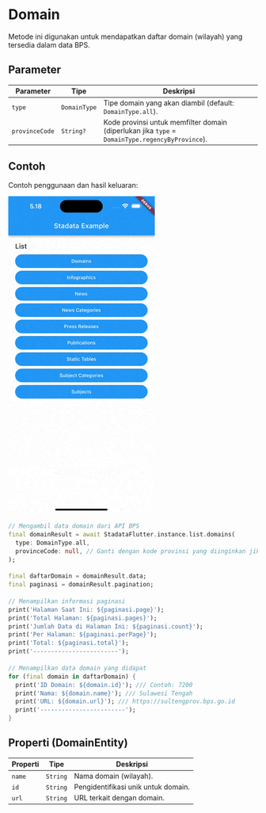 # Domain

Metode ini digunakan untuk mendapatkan daftar domain (wilayah) yang tersedia dalam data BPS.

## Parameter

| Parameter      | Tipe         | Deskripsi                                                                                       |
| -------------- | ------------ | ----------------------------------------------------------------------------------------------- |
| `type`         | `DomainType` | Tipe domain yang akan diambil (default: `DomainType.all`).                                      |
| `provinceCode` | `String?`    | Kode provinsi untuk memfilter domain (diperlukan jika `type` = `DomainType.regencyByProvince`). |

## Contoh

Contoh penggunaan dan hasil keluaran:

![Preview](/gif/domains.gif)

```dart
// Mengambil data domain dari API BPS
final domainResult = await StadataFlutter.instance.list.domains(
  type: DomainType.all,
  provinceCode: null, // Ganti dengan kode provinsi yang diinginkan jika diperlukan
);

final daftarDomain = domainResult.data;
final paginasi = domainResult.pagination;

// Menampilkan informasi paginasi
print('Halaman Saat Ini: ${paginasi.page}');
print('Total Halaman: ${paginasi.pages}');
print('Jumlah Data di Halaman Ini: ${paginasi.count}');
print('Per Halaman: ${paginasi.perPage}');
print('Total: ${paginasi.total}');
print('------------------------');

// Menampilkan data domain yang didapat
for (final domain in daftarDomain) {
  print('ID Domain: ${domain.id}'); /// Contoh: 7200
  print('Nama: ${domain.name}'); /// Sulawesi Tengah
  print('URL: ${domain.url}'); /// https://sultengprov.bps.go.id
  print('------------------------');
}
```

## Properti (DomainEntity)

| Properti | Tipe     | Deskripsi                           |
| -------- | -------- | ----------------------------------- |
| `name`   | `String` | Nama domain (wilayah).              |
| `id`     | `String` | Pengidentifikasi unik untuk domain. |
| `url`    | `String` | URL terkait dengan domain.          |
